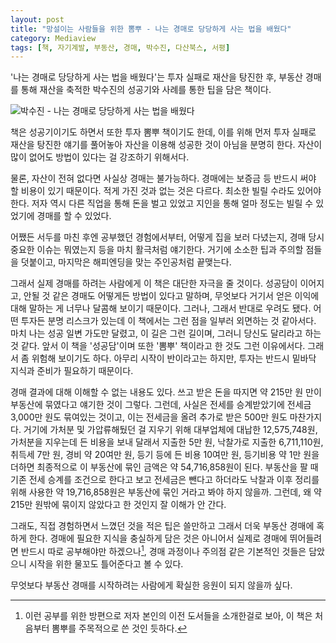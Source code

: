 ```yaml
---
layout: post
title: "망설이는 사람들을 위한 뽐뿌 - 나는 경매로 당당하게 사는 법을 배웠다"
category: Mediaview
tags: [책, 자기계발, 부동산, 경매, 박수진, 다산북스, 서평]
---
```


'나는 경매로 당당하게 사는 법을 배웠다'는 투자 실패로 재산을 탕진한 후, 부동산 경매를 통해 재산을 축적한 박수진의 성공기와 사례를 통한 팁을 담은 책이다.

![박수진 - 나는 경매로 당당하게 사는 법을 배웠다](https://lh3.googleusercontent.com/-BDUAC-Vt264/WM6MprTrlOI/AAAAAAAATJo/BqEDGT3YqkgVRrCSk9TgnHBMJpcnIO67gCE0/s360/live-proudly-with-a-real-estate-auction-book.jpg "부동산 경매 방법을 깊게 다룬 지식서는 아니고, 성공기와 팁을 담은 일종의 뽐뿌 책이다.")

책은 성공기이기도 하면서 또한 투자 뽐뿌 책이기도 한데,
이를 위해 먼저 투자 실패로 재산을 탕진한 얘기를 풀어놓아 자산을 이용해 성공한 것이 아님을 분명히 한다.
자산이 많이 없어도 방법이 있다는 걸 강조하기 위해서다.

물론, 자산이 전혀 없다면 사실상 경매는 불가능하다.
경매에는 보증금 등 반드시 써야 할 비용이 있기 때문이다.
적게 가진 것과 없는 것은 다르다.
최소한 빌릴 수라도 있어야 한다.
저자 역시 다른 직업을 통해 돈을 벌고 있었고 지인을 통해 얼마 정도는 빌릴 수 있었기에 경매를 할 수 있었다.

어쨌든 서두를 마친 후엔 공부했던 경험에서부터, 어떻게 집을 보러 다녔는지, 경매 당시 중요한 이슈는 뭐였는지 등을 마치 활극처럼 얘기한다.
거기에 소소한 팁과 주의할 점들을 덧붙이고, 마지막은 해피엔딩을 맞는 주인공처럼 끝맺는다.

그래서 실제 경매를 하려는 사람에게 이 책은 대단한 자극을 줄 것이다.
성공담이 이어지고, 안될 것 같은 경매도 어떻게든 방법이 있다고 말하며,
무엇보다 거기서 얻은 이익에 대해 말하는 게 너무나 달콤해 보이기 때문이다.
그러나, 그래서 반대로 우려도 됐다.
어떤 투자든 분명 리스크가 있는데 이 책에서는 그런 점을 일부러 외면하는 것 같아서다.
마치 나는 성공 일변 가도만 달렸고, 이 길은 그런 길이며, 그러니 당신도 달리라고 하는 것 같다.
앞서 이 책을 '성공담'이며 또한 '뽐뿌' 책이라고 한 것도 그런 이유에서다.
그래서 좀 위험해 보이기도 하다.
아무리 시작이 반이라고는 하지만,
투자는 반드시 밑바닥 지식과 준비가 필요하기 때문이다.

경매 결과에 대해 이해할 수 없는 내용도 있다.
쓰고 받은 돈을 따지면 약 215만 원 만이 부동산에 묶였다고 얘기한 것이 그렇다.<!-- 179p -->
그런데, 사실은 전세를 승계받았기에 전세금 3,000만 원도 묶여있는 것이고,
이는 전세금을 올려 추가로 받은 500만 원도 마찬가지다.
거기에 가처분 및 가압류해뒀던 걸 지우기 위해 대부업체에 대납한 12,575,748원,
가처분을 지우는데 든 비용을 보내 달래서 지출한 5만 원,
낙찰가로 지출한 6,711,110원,
취득세 7만 원,
경비 약 20여만 원,
등기 등에 든 비용 10여만 원,
등기비용 약 1만 원을 더하면
최종적으로 이 부동산에 묶인 금액은 약 54,716,858원이 된다.
부동산을 팔 때 기존 전세 승계를 조건으로 한다고 보고 전세금은 뺀다고 하더라도
낙찰과 이후 정리를 위해 사용한 약 19,716,858원은 부동산에 묶인 거라고 봐야 하지 않을까.
그런데, 왜 약 215만 원밖에 묶이지 않았다고 한 것인지 잘 이해가 안 간다.

그래도, 직접 경험하면서 느꼈던 것을 적은 팁은 쓸만하고 그래서 더욱 부동산 경매에 혹하게 한다.
경매에 필요한 지식을 충실하게 담은 것은 아니어서
실제로 경매에 뛰어들려면 반드시 따로 공부해야만 하겠으나[^1],
경매 과정이나 주의점 같은 기본적인 것들은 담았으니
시작을 위한 물꼬도 틀어준다고 볼 수 있다.

무엇보다 부동산 경매를 시작하려는 사람에게 확실한 응원이 되지 않을까 싶다.

[^1]: 이런 공부를 위한 방편으로 저자 본인의 이전 도서들을 소개한걸로 보아, 이 책은 처음부터 뽐뿌를 주목적으로 쓴 것인 듯하다.

